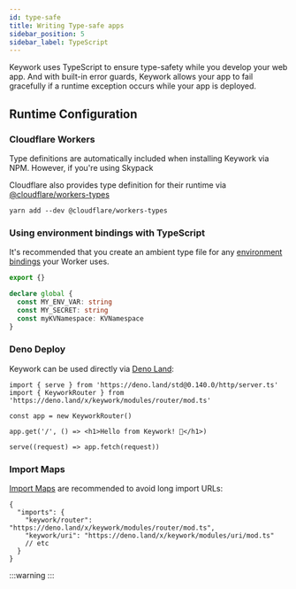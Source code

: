 ```yaml
---
id: type-safe
title: Writing Type-safe apps
sidebar_position: 5
sidebar_label: TypeScript
---
```


Keywork uses TypeScript to ensure type-safety while you develop your web app.
And with built-in error guards, Keywork allows your app to fail gracefully
if a runtime exception occurs while your app is deployed.

## Runtime Configuration

### Cloudflare Workers

Type definitions are automatically included when installing Keywork via NPM.
However, if you're using Skypack

Cloudflare also provides type definition for their runtime via [@cloudflare/workers-types](https://github.com/cloudflare/workers-types)

```shell
yarn add --dev @cloudflare/workers-types
```

### Using environment bindings with TypeScript

It's recommended that you create an ambient type file for any [environment bindings](https://developers.cloudflare.com/workers/platform/bindings/) your Worker uses.

```ts title=types/bindings.d.ts
export {}

declare global {
  const MY_ENV_VAR: string
  const MY_SECRET: string
  const myKVNamespace: KVNamespace
}
```

### Deno Deploy

Keywork can be used directly via [Deno Land](https://deno.land/x/keywork):

```tsx title="worker"
import { serve } from 'https://deno.land/std@0.140.0/http/server.ts'
import { KeyworkRouter } from 'https://deno.land/x/keywork/modules/router/mod.ts'

const app = new KeyworkRouter()

app.get('/', () => <h1>Hello from Keywork! 👋</h1>)

serve((request) => app.fetch(request))
```

### Import Maps

[Import Maps](https://deno.land/manual/node/import_maps#using-import-maps)
are recommended to avoid long import URLs:

```jsonc title=importmap.json
{
  "imports": {
    "keywork/router": "https://deno.land/x/keywork/modules/router/mod.ts",
    "keywork/uri": "https://deno.land/x/keywork/modules/uri/mod.ts"
    // etc
  }
}
```

:::warning
:::

